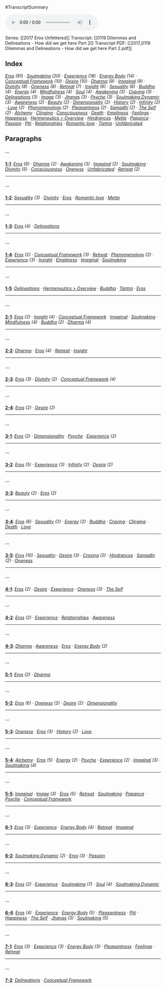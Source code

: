 #TranscriptSummary

<audio controls style=" width:300px;" controlslist="nodownload"><source src="https://dharmaseed.org/talks/40164/20170119-Rob_Burbea-GAIA-dilemmas_and_delineations_how_did_we_get_em_here_em_part_2-40164.mp3" type="audio/mpeg">???</audio>

Series: [[2017 Eros Unfettered]]
Transcript: [[0119 Dilemmas and Delineations - How did we get here Part 2]]
Transcript PDF: [[2017_0119 Dilemmas and Delineations - How did we get here Part 2.pdf]]

## Index
<span class="counts">_<a data-href="Eros" href="Eros" class="internal-link" target="_blank" rel="noopener">Eros</a> (91) · <a data-href="Soulmaking" href="Soulmaking" class="internal-link" target="_blank" rel="noopener">Soulmaking</a> (20) · <a data-href="Experience" href="Experience" class="internal-link" target="_blank" rel="noopener">Experience</a> (18) · <a data-href="Energy Body" href="Energy+Body" class="internal-link" target="_blank" rel="noopener">Energy Body</a> (14) · <a data-href="Conceptual Framework" href="Conceptual+Framework" class="internal-link" target="_blank" rel="noopener">Conceptual Framework</a> (10) · <a data-href="Desire" href="Desire" class="internal-link" target="_blank" rel="noopener">Desire</a> (10) · <a data-href="Dharma" href="Dharma" class="internal-link" target="_blank" rel="noopener">Dharma</a> (9) · <a data-href="Imaginal" href="Imaginal" class="internal-link" target="_blank" rel="noopener">Imaginal</a> (9) · <a data-href="Divinity" href="Divinity" class="internal-link" target="_blank" rel="noopener">Divinity</a> (8) · <a data-href="Oneness" href="Oneness" class="internal-link" target="_blank" rel="noopener">Oneness</a> (8) · <a data-href="Retreat" href="Retreat" class="internal-link" target="_blank" rel="noopener">Retreat</a> (7) · <a data-href="Insight" href="Insight" class="internal-link" target="_blank" rel="noopener">Insight</a> (6) · <a data-href="Sexuality" href="Sexuality" class="internal-link" target="_blank" rel="noopener">Sexuality</a> (6) · <a data-href="Buddha" href="Buddha" class="internal-link" target="_blank" rel="noopener">Buddha</a> (4) · <a data-href="Energy" href="Energy" class="internal-link" target="_blank" rel="noopener">Energy</a> (4) · <a data-href="Mindfulness" href="Mindfulness" class="internal-link" target="_blank" rel="noopener">Mindfulness</a> (4) · <a data-href="Soul" href="Soul" class="internal-link" target="_blank" rel="noopener">Soul</a> (4) · <a data-href="Awakening" href="Awakening" class="internal-link" target="_blank" rel="noopener">Awakening</a> (3) · <a data-href="Craving" href="Craving" class="internal-link" target="_blank" rel="noopener">Craving</a> (3) · <a data-href="Delineations" href="Delineations" class="internal-link" target="_blank" rel="noopener">Delineations</a> (3) · <a data-href="Image" href="Image" class="internal-link" target="_blank" rel="noopener">Image</a> (3) · <a data-href="Jhanas" href="Jhanas" class="internal-link" target="_blank" rel="noopener">Jhanas</a> (3) · <a data-href="Psyche" href="Psyche" class="internal-link" target="_blank" rel="noopener">Psyche</a> (3) · <a data-href="Soulmaking Dynamic" href="Soulmaking+Dynamic" class="internal-link" target="_blank" rel="noopener">Soulmaking Dynamic</a> (3) · <a data-href="Awareness" href="Awareness" class="internal-link" target="_blank" rel="noopener">Awareness</a> (2) · <a data-href="Beauty" href="Beauty" class="internal-link" target="_blank" rel="noopener">Beauty</a> (2) · <a data-href="Dimensionality" href="Dimensionality" class="internal-link" target="_blank" rel="noopener">Dimensionality</a> (2) · <a data-href="History" href="History" class="internal-link" target="_blank" rel="noopener">History</a> (2) · <a data-href="Infinity" href="Infinity" class="internal-link" target="_blank" rel="noopener">Infinity</a> (2) · <a data-href="Love" href="Love" class="internal-link" target="_blank" rel="noopener">Love</a> (2) · <a data-href="Phenomenology" href="Phenomenology" class="internal-link" target="_blank" rel="noopener">Phenomenology</a> (2) · <a data-href="Pleasantness" href="Pleasantness" class="internal-link" target="_blank" rel="noopener">Pleasantness</a> (2) · <a data-href="Samadhi" href="Samadhi" class="internal-link" target="_blank" rel="noopener">Samadhi</a> (2) · <a data-href="The Self" href="The+Self" class="internal-link" target="_blank" rel="noopener">The Self</a> (2) · <a data-href="Alchemy" href="Alchemy" class="internal-link" target="_blank" rel="noopener">Alchemy</a> · <a data-href="Clinging" href="Clinging" class="internal-link" target="_blank" rel="noopener">Clinging</a> · <a data-href="Consciousness" href="Consciousness" class="internal-link" target="_blank" rel="noopener">Consciousness</a> · <a data-href="Death" href="Death" class="internal-link" target="_blank" rel="noopener">Death</a> · <a data-href="Emptiness" href="Emptiness" class="internal-link" target="_blank" rel="noopener">Emptiness</a> · <a data-href="Feelings" href="Feelings" class="internal-link" target="_blank" rel="noopener">Feelings</a> · <a data-href="Happiness" href="Happiness" class="internal-link" target="_blank" rel="noopener">Happiness</a> · <a data-href="Hermeneutics#Overview" href="Hermeneutics#Overview" class="internal-link" target="_blank" rel="noopener">Hermeneutics &gt; Overview</a> · <a data-href="Hindrances" href="Hindrances" class="internal-link" target="_blank" rel="noopener">Hindrances</a> · <a data-href="Metta" href="Metta" class="internal-link" target="_blank" rel="noopener">Metta</a> · <a data-href="Papanca" href="Papanca" class="internal-link" target="_blank" rel="noopener">Papanca</a> · <a data-href="Passion" href="Passion" class="internal-link" target="_blank" rel="noopener">Passion</a> · <a data-href="Piti" href="Piti" class="internal-link" target="_blank" rel="noopener">Piti</a> · <a data-href="Relationships" href="Relationships" class="internal-link" target="_blank" rel="noopener">Relationships</a> · <a data-href="Romantic love" href="Romantic+love" class="internal-link" target="_blank" rel="noopener">Romantic love</a> · <a data-href="Tantra" href="Tantra" class="internal-link" target="_blank" rel="noopener">Tantra</a> · <a data-href="Unfabricated" href="Unfabricated" class="internal-link" target="_blank" rel="noopener">Unfabricated</a>_</span>
<br/>

## Paragraphs
##### ...
<span class="counts">**<a data-href="0119 Dilemmas and Delineations - How did we get here Part 2#^1-1" href="0119+Dilemmas+and+Delineations+-+How+did+we+get+here+Part+2#^1-1" class="internal-link" target="_blank" rel="noopener">1-1</a>**: _<a data-href="Eros" href="Eros" class="internal-link" target="_blank" rel="noopener">Eros</a> (6) · <a data-href="Dharma" href="Dharma" class="internal-link" target="_blank" rel="noopener">Dharma</a> (2) · <a data-href="Awakening" href="Awakening" class="internal-link" target="_blank" rel="noopener">Awakening</a> (3) · <a data-href="Imaginal" href="Imaginal" class="internal-link" target="_blank" rel="noopener">Imaginal</a> (2) · <a data-href="Soulmaking" href="Soulmaking" class="internal-link" target="_blank" rel="noopener">Soulmaking</a> · <a data-href="Divinity" href="Divinity" class="internal-link" target="_blank" rel="noopener">Divinity</a> (5) · <a data-href="Consciousness" href="Consciousness" class="internal-link" target="_blank" rel="noopener">Consciousness</a> · <a data-href="Oneness" href="Oneness" class="internal-link" target="_blank" rel="noopener">Oneness</a> · <a data-href="Unfabricated" href="Unfabricated" class="internal-link" target="_blank" rel="noopener">Unfabricated</a> · <a data-href="Retreat" href="Retreat" class="internal-link" target="_blank" rel="noopener">Retreat</a> (2)_</span>

---
##### ...
<span class="counts">**<a data-href="0119 Dilemmas and Delineations - How did we get here Part 2#^1-2" href="0119+Dilemmas+and+Delineations+-+How+did+we+get+here+Part+2#^1-2" class="internal-link" target="_blank" rel="noopener">1-2</a>**: _<a data-href="Sexuality" href="Sexuality" class="internal-link" target="_blank" rel="noopener">Sexuality</a> (3) · <a data-href="Divinity" href="Divinity" class="internal-link" target="_blank" rel="noopener">Divinity</a> · <a data-href="Eros" href="Eros" class="internal-link" target="_blank" rel="noopener">Eros</a> · <a data-href="Romantic love" href="Romantic+love" class="internal-link" target="_blank" rel="noopener">Romantic love</a> · <a data-href="Metta" href="Metta" class="internal-link" target="_blank" rel="noopener">Metta</a>_</span>

---
##### ...
<span class="counts">**<a data-href="0119 Dilemmas and Delineations - How did we get here Part 2#^1-3" href="0119+Dilemmas+and+Delineations+-+How+did+we+get+here+Part+2#^1-3" class="internal-link" target="_blank" rel="noopener">1-3</a>**: _<a data-href="Eros" href="Eros" class="internal-link" target="_blank" rel="noopener">Eros</a> (4) · <a data-href="Delineations" href="Delineations" class="internal-link" target="_blank" rel="noopener">Delineations</a>_</span>

---
##### ...
<span class="counts">**<a data-href="0119 Dilemmas and Delineations - How did we get here Part 2#^1-4" href="0119+Dilemmas+and+Delineations+-+How+did+we+get+here+Part+2#^1-4" class="internal-link" target="_blank" rel="noopener">1-4</a>**: _<a data-href="Eros" href="Eros" class="internal-link" target="_blank" rel="noopener">Eros</a> (2) · <a data-href="Conceptual Framework" href="Conceptual+Framework" class="internal-link" target="_blank" rel="noopener">Conceptual Framework</a> (3) · <a data-href="Retreat" href="Retreat" class="internal-link" target="_blank" rel="noopener">Retreat</a> · <a data-href="Phenomenology" href="Phenomenology" class="internal-link" target="_blank" rel="noopener">Phenomenology</a> (2) · <a data-href="Experience" href="Experience" class="internal-link" target="_blank" rel="noopener">Experience</a> (3) · <a data-href="Insight" href="Insight" class="internal-link" target="_blank" rel="noopener">Insight</a> · <a data-href="Emptiness" href="Emptiness" class="internal-link" target="_blank" rel="noopener">Emptiness</a> · <a data-href="Imaginal" href="Imaginal" class="internal-link" target="_blank" rel="noopener">Imaginal</a> · <a data-href="Soulmaking" href="Soulmaking" class="internal-link" target="_blank" rel="noopener">Soulmaking</a>_</span>

---
##### ...
<span class="counts">**<a data-href="0119 Dilemmas and Delineations - How did we get here Part 2#^1-5" href="0119+Dilemmas+and+Delineations+-+How+did+we+get+here+Part+2#^1-5" class="internal-link" target="_blank" rel="noopener">1-5</a>**: _<a data-href="Delineations" href="Delineations" class="internal-link" target="_blank" rel="noopener">Delineations</a> · <a data-href="Hermeneutics#Overview" href="Hermeneutics#Overview" class="internal-link" target="_blank" rel="noopener">Hermeneutics &gt; Overview</a> · <a data-href="Buddha" href="Buddha" class="internal-link" target="_blank" rel="noopener">Buddha</a> · <a data-href="Tantra" href="Tantra" class="internal-link" target="_blank" rel="noopener">Tantra</a> · <a data-href="Eros" href="Eros" class="internal-link" target="_blank" rel="noopener">Eros</a>_</span>

---
##### ...
<span class="counts">**<a data-href="0119 Dilemmas and Delineations - How did we get here Part 2#^2-1" href="0119+Dilemmas+and+Delineations+-+How+did+we+get+here+Part+2#^2-1" class="internal-link" target="_blank" rel="noopener">2-1</a>**: _<a data-href="Eros" href="Eros" class="internal-link" target="_blank" rel="noopener">Eros</a> (2) · <a data-href="Insight" href="Insight" class="internal-link" target="_blank" rel="noopener">Insight</a> (4) · <a data-href="Conceptual Framework" href="Conceptual+Framework" class="internal-link" target="_blank" rel="noopener">Conceptual Framework</a> · <a data-href="Imaginal" href="Imaginal" class="internal-link" target="_blank" rel="noopener">Imaginal</a> · <a data-href="Soulmaking" href="Soulmaking" class="internal-link" target="_blank" rel="noopener">Soulmaking</a> · <a data-href="Mindfulness" href="Mindfulness" class="internal-link" target="_blank" rel="noopener">Mindfulness</a> (4) · <a data-href="Buddha" href="Buddha" class="internal-link" target="_blank" rel="noopener">Buddha</a> (2) · <a data-href="Dharma" href="Dharma" class="internal-link" target="_blank" rel="noopener">Dharma</a> (4)_</span>

---
##### ...
<span class="counts">**<a data-href="0119 Dilemmas and Delineations - How did we get here Part 2#^2-2" href="0119+Dilemmas+and+Delineations+-+How+did+we+get+here+Part+2#^2-2" class="internal-link" target="_blank" rel="noopener">2-2</a>**: _<a data-href="Dharma" href="Dharma" class="internal-link" target="_blank" rel="noopener">Dharma</a> · <a data-href="Eros" href="Eros" class="internal-link" target="_blank" rel="noopener">Eros</a> (4) · <a data-href="Retreat" href="Retreat" class="internal-link" target="_blank" rel="noopener">Retreat</a> · <a data-href="Insight" href="Insight" class="internal-link" target="_blank" rel="noopener">Insight</a>_</span>

---
##### ...
<span class="counts">**<a data-href="0119 Dilemmas and Delineations - How did we get here Part 2#^2-3" href="0119+Dilemmas+and+Delineations+-+How+did+we+get+here+Part+2#^2-3" class="internal-link" target="_blank" rel="noopener">2-3</a>**: _<a data-href="Eros" href="Eros" class="internal-link" target="_blank" rel="noopener">Eros</a> (3) · <a data-href="Divinity" href="Divinity" class="internal-link" target="_blank" rel="noopener">Divinity</a> (2) · <a data-href="Conceptual Framework" href="Conceptual+Framework" class="internal-link" target="_blank" rel="noopener">Conceptual Framework</a> (4)_</span>

---
##### ...
<span class="counts">**<a data-href="0119 Dilemmas and Delineations - How did we get here Part 2#^2-4" href="0119+Dilemmas+and+Delineations+-+How+did+we+get+here+Part+2#^2-4" class="internal-link" target="_blank" rel="noopener">2-4</a>**: _<a data-href="Eros" href="Eros" class="internal-link" target="_blank" rel="noopener">Eros</a> (2) · <a data-href="Desire" href="Desire" class="internal-link" target="_blank" rel="noopener">Desire</a> (2)_</span>

---
##### ...
<span class="counts">**<a data-href="0119 Dilemmas and Delineations - How did we get here Part 2#^3-1" href="0119+Dilemmas+and+Delineations+-+How+did+we+get+here+Part+2#^3-1" class="internal-link" target="_blank" rel="noopener">3-1</a>**: _<a data-href="Eros" href="Eros" class="internal-link" target="_blank" rel="noopener">Eros</a> (2) · <a data-href="Dimensionality" href="Dimensionality" class="internal-link" target="_blank" rel="noopener">Dimensionality</a> · <a data-href="Psyche" href="Psyche" class="internal-link" target="_blank" rel="noopener">Psyche</a> · <a data-href="Experience" href="Experience" class="internal-link" target="_blank" rel="noopener">Experience</a> (2)_</span>

---
##### ...
<span class="counts">**<a data-href="0119 Dilemmas and Delineations - How did we get here Part 2#^3-2" href="0119+Dilemmas+and+Delineations+-+How+did+we+get+here+Part+2#^3-2" class="internal-link" target="_blank" rel="noopener">3-2</a>**: _<a data-href="Eros" href="Eros" class="internal-link" target="_blank" rel="noopener">Eros</a> (5) · <a data-href="Experience" href="Experience" class="internal-link" target="_blank" rel="noopener">Experience</a> (3) · <a data-href="Infinity" href="Infinity" class="internal-link" target="_blank" rel="noopener">Infinity</a> (2) · <a data-href="Desire" href="Desire" class="internal-link" target="_blank" rel="noopener">Desire</a> (2)_</span>

---
##### ...
<span class="counts">**<a data-href="0119 Dilemmas and Delineations - How did we get here Part 2#^3-3" href="0119+Dilemmas+and+Delineations+-+How+did+we+get+here+Part+2#^3-3" class="internal-link" target="_blank" rel="noopener">3-3</a>**: _<a data-href="Beauty" href="Beauty" class="internal-link" target="_blank" rel="noopener">Beauty</a> (2) · <a data-href="Eros" href="Eros" class="internal-link" target="_blank" rel="noopener">Eros</a> (2)_</span>

---
##### ...
<span class="counts">**<a data-href="0119 Dilemmas and Delineations - How did we get here Part 2#^3-4" href="0119+Dilemmas+and+Delineations+-+How+did+we+get+here+Part+2#^3-4" class="internal-link" target="_blank" rel="noopener">3-4</a>**: _<a data-href="Eros" href="Eros" class="internal-link" target="_blank" rel="noopener">Eros</a> (6) · <a data-href="Sexuality" href="Sexuality" class="internal-link" target="_blank" rel="noopener">Sexuality</a> (2) · <a data-href="Energy" href="Energy" class="internal-link" target="_blank" rel="noopener">Energy</a> (2) · <a data-href="Buddha" href="Buddha" class="internal-link" target="_blank" rel="noopener">Buddha</a> · <a data-href="Craving" href="Craving" class="internal-link" target="_blank" rel="noopener">Craving</a> · <a data-href="Clinging" href="Clinging" class="internal-link" target="_blank" rel="noopener">Clinging</a> · <a data-href="Death" href="Death" class="internal-link" target="_blank" rel="noopener">Death</a> · <a data-href="Love" href="Love" class="internal-link" target="_blank" rel="noopener">Love</a>_</span>

---
##### ...
<span class="counts">**<a data-href="0119 Dilemmas and Delineations - How did we get here Part 2#^3-5" href="0119+Dilemmas+and+Delineations+-+How+did+we+get+here+Part+2#^3-5" class="internal-link" target="_blank" rel="noopener">3-5</a>**: _<a data-href="Eros" href="Eros" class="internal-link" target="_blank" rel="noopener">Eros</a> (10) · <a data-href="Sexuality" href="Sexuality" class="internal-link" target="_blank" rel="noopener">Sexuality</a> · <a data-href="Desire" href="Desire" class="internal-link" target="_blank" rel="noopener">Desire</a> (3) · <a data-href="Craving" href="Craving" class="internal-link" target="_blank" rel="noopener">Craving</a> (2) · <a data-href="Hindrances" href="Hindrances" class="internal-link" target="_blank" rel="noopener">Hindrances</a> · <a data-href="Samadhi" href="Samadhi" class="internal-link" target="_blank" rel="noopener">Samadhi</a> (2) · <a data-href="Oneness" href="Oneness" class="internal-link" target="_blank" rel="noopener">Oneness</a>_</span>

---
##### ...
<span class="counts">**<a data-href="0119 Dilemmas and Delineations - How did we get here Part 2#^4-1" href="0119+Dilemmas+and+Delineations+-+How+did+we+get+here+Part+2#^4-1" class="internal-link" target="_blank" rel="noopener">4-1</a>**: _<a data-href="Eros" href="Eros" class="internal-link" target="_blank" rel="noopener">Eros</a> (2) · <a data-href="Desire" href="Desire" class="internal-link" target="_blank" rel="noopener">Desire</a> · <a data-href="Experience" href="Experience" class="internal-link" target="_blank" rel="noopener">Experience</a> · <a data-href="Oneness" href="Oneness" class="internal-link" target="_blank" rel="noopener">Oneness</a> (3) · <a data-href="The Self" href="The+Self" class="internal-link" target="_blank" rel="noopener">The Self</a>_</span>

---
##### ...
<span class="counts">**<a data-href="0119 Dilemmas and Delineations - How did we get here Part 2#^4-2" href="0119+Dilemmas+and+Delineations+-+How+did+we+get+here+Part+2#^4-2" class="internal-link" target="_blank" rel="noopener">4-2</a>**: _<a data-href="Eros" href="Eros" class="internal-link" target="_blank" rel="noopener">Eros</a> (2) · <a data-href="Experience" href="Experience" class="internal-link" target="_blank" rel="noopener">Experience</a> · <a data-href="Relationships" href="Relationships" class="internal-link" target="_blank" rel="noopener">Relationships</a> · <a data-href="Awareness" href="Awareness" class="internal-link" target="_blank" rel="noopener">Awareness</a>_</span>

---
##### ...
<span class="counts">**<a data-href="0119 Dilemmas and Delineations - How did we get here Part 2#^4-3" href="0119+Dilemmas+and+Delineations+-+How+did+we+get+here+Part+2#^4-3" class="internal-link" target="_blank" rel="noopener">4-3</a>**: _<a data-href="Dharma" href="Dharma" class="internal-link" target="_blank" rel="noopener">Dharma</a> · <a data-href="Awareness" href="Awareness" class="internal-link" target="_blank" rel="noopener">Awareness</a> · <a data-href="Eros" href="Eros" class="internal-link" target="_blank" rel="noopener">Eros</a> · <a data-href="Energy Body" href="Energy+Body" class="internal-link" target="_blank" rel="noopener">Energy Body</a> (2)_</span>

---
##### ...
<span class="counts">**<a data-href="0119 Dilemmas and Delineations - How did we get here Part 2#^5-1" href="0119+Dilemmas+and+Delineations+-+How+did+we+get+here+Part+2#^5-1" class="internal-link" target="_blank" rel="noopener">5-1</a>**: _<a data-href="Eros" href="Eros" class="internal-link" target="_blank" rel="noopener">Eros</a> (2) · <a data-href="Dharma" href="Dharma" class="internal-link" target="_blank" rel="noopener">Dharma</a>_</span>

---
##### ...
<span class="counts">**<a data-href="0119 Dilemmas and Delineations - How did we get here Part 2#^5-2" href="0119+Dilemmas+and+Delineations+-+How+did+we+get+here+Part+2#^5-2" class="internal-link" target="_blank" rel="noopener">5-2</a>**: _<a data-href="Eros" href="Eros" class="internal-link" target="_blank" rel="noopener">Eros</a> (6) · <a data-href="Oneness" href="Oneness" class="internal-link" target="_blank" rel="noopener">Oneness</a> (2) · <a data-href="Desire" href="Desire" class="internal-link" target="_blank" rel="noopener">Desire</a> (2) · <a data-href="Dimensionality" href="Dimensionality" class="internal-link" target="_blank" rel="noopener">Dimensionality</a>_</span>

---
##### ...
<span class="counts">**<a data-href="0119 Dilemmas and Delineations - How did we get here Part 2#^5-3" href="0119+Dilemmas+and+Delineations+-+How+did+we+get+here+Part+2#^5-3" class="internal-link" target="_blank" rel="noopener">5-3</a>**: _<a data-href="Oneness" href="Oneness" class="internal-link" target="_blank" rel="noopener">Oneness</a> · <a data-href="Eros" href="Eros" class="internal-link" target="_blank" rel="noopener">Eros</a> (3) · <a data-href="History" href="History" class="internal-link" target="_blank" rel="noopener">History</a> (2) · <a data-href="Love" href="Love" class="internal-link" target="_blank" rel="noopener">Love</a>_</span>

---
##### ...
<span class="counts">**<a data-href="0119 Dilemmas and Delineations - How did we get here Part 2#^5-4" href="0119+Dilemmas+and+Delineations+-+How+did+we+get+here+Part+2#^5-4" class="internal-link" target="_blank" rel="noopener">5-4</a>**: _<a data-href="Alchemy" href="Alchemy" class="internal-link" target="_blank" rel="noopener">Alchemy</a> · <a data-href="Eros" href="Eros" class="internal-link" target="_blank" rel="noopener">Eros</a> (5) · <a data-href="Energy" href="Energy" class="internal-link" target="_blank" rel="noopener">Energy</a> (2) · <a data-href="Psyche" href="Psyche" class="internal-link" target="_blank" rel="noopener">Psyche</a> · <a data-href="Experience" href="Experience" class="internal-link" target="_blank" rel="noopener">Experience</a> (2) · <a data-href="Imaginal" href="Imaginal" class="internal-link" target="_blank" rel="noopener">Imaginal</a> (3) · <a data-href="Soulmaking" href="Soulmaking" class="internal-link" target="_blank" rel="noopener">Soulmaking</a> (4)_</span>

---
##### ...
<span class="counts">**<a data-href="0119 Dilemmas and Delineations - How did we get here Part 2#^5-5" href="0119+Dilemmas+and+Delineations+-+How+did+we+get+here+Part+2#^5-5" class="internal-link" target="_blank" rel="noopener">5-5</a>**: _<a data-href="Imaginal" href="Imaginal" class="internal-link" target="_blank" rel="noopener">Imaginal</a> · <a data-href="Image" href="Image" class="internal-link" target="_blank" rel="noopener">Image</a> (3) · <a data-href="Eros" href="Eros" class="internal-link" target="_blank" rel="noopener">Eros</a> (5) · <a data-href="Retreat" href="Retreat" class="internal-link" target="_blank" rel="noopener">Retreat</a> · <a data-href="Soulmaking" href="Soulmaking" class="internal-link" target="_blank" rel="noopener">Soulmaking</a> · <a data-href="Papanca" href="Papanca" class="internal-link" target="_blank" rel="noopener">Papanca</a> · <a data-href="Psyche" href="Psyche" class="internal-link" target="_blank" rel="noopener">Psyche</a> · <a data-href="Conceptual Framework" href="Conceptual+Framework" class="internal-link" target="_blank" rel="noopener">Conceptual Framework</a>_</span>

---
##### ...
<span class="counts">**<a data-href="0119 Dilemmas and Delineations - How did we get here Part 2#^6-1" href="0119+Dilemmas+and+Delineations+-+How+did+we+get+here+Part+2#^6-1" class="internal-link" target="_blank" rel="noopener">6-1</a>**: _<a data-href="Eros" href="Eros" class="internal-link" target="_blank" rel="noopener">Eros</a> (3) · <a data-href="Experience" href="Experience" class="internal-link" target="_blank" rel="noopener">Experience</a> · <a data-href="Energy Body" href="Energy+Body" class="internal-link" target="_blank" rel="noopener">Energy Body</a> (4) · <a data-href="Retreat" href="Retreat" class="internal-link" target="_blank" rel="noopener">Retreat</a> · <a data-href="Imaginal" href="Imaginal" class="internal-link" target="_blank" rel="noopener">Imaginal</a>_</span>

---
##### ...
<span class="counts">**<a data-href="0119 Dilemmas and Delineations - How did we get here Part 2#^6-2" href="0119+Dilemmas+and+Delineations+-+How+did+we+get+here+Part+2#^6-2" class="internal-link" target="_blank" rel="noopener">6-2</a>**: _<a data-href="Soulmaking Dynamic" href="Soulmaking+Dynamic" class="internal-link" target="_blank" rel="noopener">Soulmaking Dynamic</a> (2) · <a data-href="Eros" href="Eros" class="internal-link" target="_blank" rel="noopener">Eros</a> (3) · <a data-href="Passion" href="Passion" class="internal-link" target="_blank" rel="noopener">Passion</a>_</span>

---
##### ...
<span class="counts">**<a data-href="0119 Dilemmas and Delineations - How did we get here Part 2#^6-3" href="0119+Dilemmas+and+Delineations+-+How+did+we+get+here+Part+2#^6-3" class="internal-link" target="_blank" rel="noopener">6-3</a>**: _<a data-href="Eros" href="Eros" class="internal-link" target="_blank" rel="noopener">Eros</a> (2) · <a data-href="Experience" href="Experience" class="internal-link" target="_blank" rel="noopener">Experience</a> · <a data-href="Soulmaking" href="Soulmaking" class="internal-link" target="_blank" rel="noopener">Soulmaking</a> (7) · <a data-href="Soul" href="Soul" class="internal-link" target="_blank" rel="noopener">Soul</a> (4) · <a data-href="Soulmaking Dynamic" href="Soulmaking+Dynamic" class="internal-link" target="_blank" rel="noopener">Soulmaking Dynamic</a>_</span>

---
##### ...
<span class="counts">**<a data-href="0119 Dilemmas and Delineations - How did we get here Part 2#^6-4" href="0119+Dilemmas+and+Delineations+-+How+did+we+get+here+Part+2#^6-4" class="internal-link" target="_blank" rel="noopener">6-4</a>**: _<a data-href="Eros" href="Eros" class="internal-link" target="_blank" rel="noopener">Eros</a> (4) · <a data-href="Experience" href="Experience" class="internal-link" target="_blank" rel="noopener">Experience</a> · <a data-href="Energy Body" href="Energy+Body" class="internal-link" target="_blank" rel="noopener">Energy Body</a> (5) · <a data-href="Pleasantness" href="Pleasantness" class="internal-link" target="_blank" rel="noopener">Pleasantness</a> · <a data-href="Piti" href="Piti" class="internal-link" target="_blank" rel="noopener">Piti</a> · <a data-href="Happiness" href="Happiness" class="internal-link" target="_blank" rel="noopener">Happiness</a> · <a data-href="The Self" href="The+Self" class="internal-link" target="_blank" rel="noopener">The Self</a> · <a data-href="Jhanas" href="Jhanas" class="internal-link" target="_blank" rel="noopener">Jhanas</a> (3) · <a data-href="Soulmaking" href="Soulmaking" class="internal-link" target="_blank" rel="noopener">Soulmaking</a> (5)_</span>

---
##### ...
<span class="counts">**<a data-href="0119 Dilemmas and Delineations - How did we get here Part 2#^7-1" href="0119+Dilemmas+and+Delineations+-+How+did+we+get+here+Part+2#^7-1" class="internal-link" target="_blank" rel="noopener">7-1</a>**: _<a data-href="Eros" href="Eros" class="internal-link" target="_blank" rel="noopener">Eros</a> (3) · <a data-href="Experience" href="Experience" class="internal-link" target="_blank" rel="noopener">Experience</a> (3) · <a data-href="Energy Body" href="Energy+Body" class="internal-link" target="_blank" rel="noopener">Energy Body</a> (3) · <a data-href="Pleasantness" href="Pleasantness" class="internal-link" target="_blank" rel="noopener">Pleasantness</a> · <a data-href="Feelings" href="Feelings" class="internal-link" target="_blank" rel="noopener">Feelings</a> · <a data-href="Retreat" href="Retreat" class="internal-link" target="_blank" rel="noopener">Retreat</a>_</span>

---
##### ...
<span class="counts">**<a data-href="0119 Dilemmas and Delineations - How did we get here Part 2#^7-2" href="0119+Dilemmas+and+Delineations+-+How+did+we+get+here+Part+2#^7-2" class="internal-link" target="_blank" rel="noopener">7-2</a>**: _<a data-href="Delineations" href="Delineations" class="internal-link" target="_blank" rel="noopener">Delineations</a> · <a data-href="Conceptual Framework" href="Conceptual+Framework" class="internal-link" target="_blank" rel="noopener">Conceptual Framework</a>_</span>

